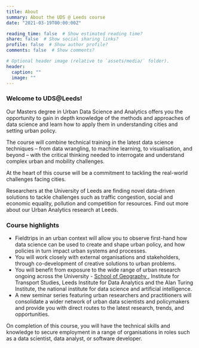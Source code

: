```yaml
---
title: About
summary: About the UDS @ Leeds course
date: "2021-03-19T00:00:00Z"

reading_time: false  # Show estimated reading time?
share: false  # Show social sharing links?
profile: false  # Show author profile?
comments: false  # Show comments?

# Optional header image (relative to `assets/media/` folder).
header:
  caption: ""
  image: ""
---
```

<h3> Welcome to UDS@Leeds! </h3>
<p> Our Masters degree in Urban Data Science and Analytics offers you the opportunity to gain in depth knowledge of the methods and approaches of data science and learn how to apply them in understanding cities and setting urban policy.

The course will combine technical training in the latest data science techniques – from data wrangling, to machine learning, to visualisation, and beyond – with the critical thinking needed to interrogate and understand complex urban and mobility challenges.

At the heart of this course will be a commitment to tackling the real-world challenges facing cities.

Researchers at the University of Leeds are finding novel data-driven solutions to tackle challenges such as traffic congestion, social and economic equality, pollution and competition for resources. Find out more about our Urban Analytics research at Leeds. </p>

<h3> Course highlights </h3>

<ul> 
<li> Fieldtrips in an urban context will allow you to observe first-hand how data science can be used to create and shape urban policy, and how policies in turn impact urban systems and processes. </li>
<li>You will work closely with external organisations and stakeholders, through co-development of creative solutions to urban problems.</li>
<li>You will benefit from exposure to the wide range of urban research ongoing across the University - <a href = "https://environment.leeds.ac.uk/geography" > School of Geography </a>, Institute for Transport Studies, Leeds Institute for Data Analytics and the Alan Turing Institute, the national institute for data science and artificial intelligence.</li>
<li>A new seminar series featuring urban researchers and practitioners will consolidate a wider network of urban data scientists and policymakers and provide you with direct routes to the latest research, trends, and opportunities.</li>
</ul>
  
On completion of this course, you will have the technical skills and knowledge to secure employment in a range of organisations in roles such as a data scientist, data analyst, or software developer.
